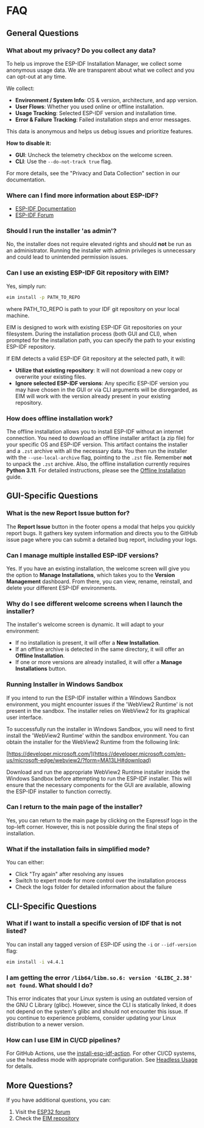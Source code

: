 # FAQ

## General Questions

### What about my privacy? Do you collect any data?

To help us improve the ESP-IDF Installation Manager, we collect some anonymous usage data. We are transparent about what we collect and you can opt-out at any time.

We collect:
- **Environment / System Info**: OS & version, architecture, and app version.
- **User Flows**: Whether you used online or offline installation.
- **Usage Tracking**: Selected ESP-IDF version and installation time.
- **Error & Failure Tracking**: Failed installation steps and error messages.

This data is anonymous and helps us debug issues and prioritize features.

**How to disable it:**
- **GUI**: Uncheck the telemetry checkbox on the welcome screen.
- **CLI**: Use the `--do-not-track true` flag.

For more details, see the "Privacy and Data Collection" section in our documentation.

### Where can I find more information about ESP-IDF?
- [ESP-IDF Documentation](https://docs.espressif.com/projects/esp-idf/en/latest/)
- [ESP-IDF Forum](https://www.esp32.com/viewforum.php?f=20)

### Should I run the installer 'as admin'?
No, the installer does not require elevated rights and should **not** be run as an administrator. Running the installer with admin privileges is unnecessary and could lead to unintended permission issues.

### Can I use an existing ESP-IDF Git repository with EIM?
Yes, simply run:
```bash
eim install -p PATH_TO_REPO
```
where PATH_TO_REPO is path to your IDF git repository on your local machine.


EIM is designed to work with existing ESP-IDF Git repositories on your filesystem. During the installation process (both GUI and CLI), when prompted for the installation path, you can specify the path to your existing ESP-IDF repository.

If EIM detects a valid ESP-IDF Git repository at the selected path, it will:
- **Utilize that existing repository**: It will not download a new copy or overwrite your existing files.
- **Ignore selected ESP-IDF versions**: Any specific ESP-IDF version you may have chosen in the GUI or via CLI arguments will be disregarded, as EIM will work with the version already present in your existing repository.

### How does offline installation work?

The offline installation allows you to install ESP-IDF without an internet connection. You need to download an offline installer artifact (a zip file) for your specific OS and ESP-IDF version. This artifact contains the installer and a `.zst` archive with all the necessary data. You then run the installer with the `--use-local-archive` flag, pointing to the `.zst` file. Remember **not** to unpack the `.zst` archive. Also, the offline installation currently requires **Python 3.11**. For detailed instructions, please see the [Offline Installation](./offline_installation.md) guide.

## GUI-Specific Questions

### What is the new Report Issue button for?

The **Report Issue** button in the footer opens a modal that helps you quickly report bugs. It gathers key system information and directs you to the GitHub issue page where you can submit a detailed bug report, including your logs.

### Can I manage multiple installed ESP-IDF versions?

Yes. If you have an existing installation, the welcome screen will give you the option to **Manage Installations**, which takes you to the **Version Management** dashboard. From there, you can view, rename, reinstall, and delete your different ESP-IDF environments.

### Why do I see different welcome screens when I launch the installer?

The installer's welcome screen is dynamic. It will adapt to your environment:

  * If no installation is present, it will offer a **New Installation**.
  * If an offline archive is detected in the same directory, it will offer an **Offline Installation**.
  * If one or more versions are already installed, it will offer a **Manage Installations** button.

### Running Installer in Windows Sandbox

If you intend to run the ESP-IDF installer within a Windows Sandbox environment, you might encounter issues if the 'WebView2 Runtime' is not present in the sandbox. The installer relies on WebView2 for its graphical user interface.

To successfully run the installer in Windows Sandbox, you will need to first install the 'WebView2 Runtime' within the sandbox environment. You can obtain the installer for the WebView2 Runtime from the following link:

[https://developer.microsoft.com/](https://developer.microsoft.com/en-us/microsoft-edge/webview2/?form=MA13LH#download)

Download and run the appropriate WebView2 Runtime installer inside the Windows Sandbox before attempting to run the ESP-IDF installer. This will ensure that the necessary components for the GUI are available, allowing the ESP-IDF installer to function correctly.

### Can I return to the main page of the installer?
Yes, you can return to the main page by clicking on the Espressif logo in the top-left corner. However, this is not possible during the final steps of installation.

### What if the installation fails in simplified mode?
You can either:
- Click "Try again" after resolving any issues
- Switch to expert mode for more control over the installation process
- Check the logs folder for detailed information about the failure

## CLI-Specific Questions

### What if I want to install a specific version of IDF that is not listed?
You can install any tagged version of ESP-IDF using the `-i` or `--idf-version` flag:
```bash
eim install -i v4.4.1
```

### I am getting the error `/lib64/libm.so.6: version 'GLIBC_2.38' not found`. What should I do?
This error indicates that your Linux system is using an outdated version of the GNU C Library (glibc). However, since the CLI is statically linked, it does not depend on the system's glibc and should not encounter this issue. If you continue to experience problems, consider updating your Linux distribution to a newer version.


### How can I use EIM in CI/CD pipelines?
For GitHub Actions, use the [install-esp-idf-action](https://github.com/espressif/install-esp-idf-action). For other CI/CD systems, use the headless mode with appropriate configuration. See [Headless Usage](./headless_usage.md) for details.

## More Questions?

If you have additional questions, you can:
1. Visit the [ESP32 forum](https://esp32.com/)
2. Check the [EIM repository](https://github.com/espressif/idf-im-ui)

